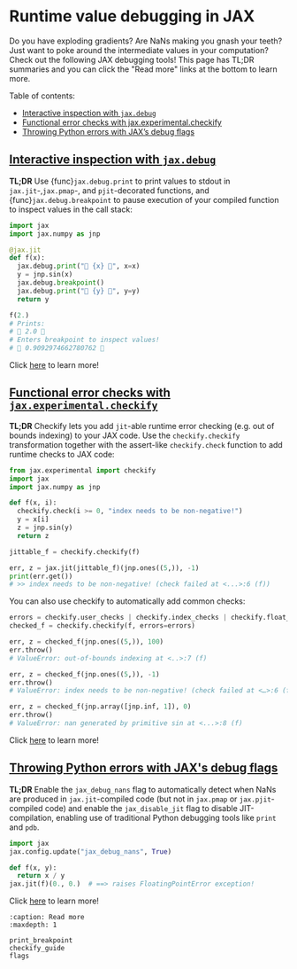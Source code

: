 # Runtime value debugging in JAX

<!--* freshness: { reviewed: '2024-04-11' } *-->

Do you have exploding gradients? Are NaNs making you gnash your teeth? Just want to poke around the intermediate values in your computation? Check out the following JAX debugging tools! This page has TL;DR summaries and you can click the "Read more" links at the bottom to learn more.

Table of contents:

* [Interactive inspection with `jax.debug`](print_breakpoint)
* [Functional error checks with jax.experimental.checkify](checkify_guide)
* [Throwing Python errors with JAX’s debug flags](flags)

## [Interactive inspection with `jax.debug`](print_breakpoint)

  **TL;DR** Use {func}`jax.debug.print` to print values to stdout in `jax.jit`-,`jax.pmap`-, and `pjit`-decorated functions,
  and {func}`jax.debug.breakpoint` to pause execution of your compiled function to inspect values in the call stack:

  ```python
  import jax
  import jax.numpy as jnp

  @jax.jit
  def f(x):
    jax.debug.print("🤯 {x} 🤯", x=x)
    y = jnp.sin(x)
    jax.debug.breakpoint()
    jax.debug.print("🤯 {y} 🤯", y=y)
    return y

  f(2.)
# Prints:
# 🤯 2.0 🤯
# Enters breakpoint to inspect values!
# 🤯 0.9092974662780762 🤯
  ```

Click [here](print_breakpoint) to learn more!

## [Functional error checks with `jax.experimental.checkify`](checkify_guide)

  **TL;DR** Checkify lets you add `jit`-able runtime error checking (e.g. out of bounds indexing) to your JAX code. Use the `checkify.checkify` transformation together with the assert-like `checkify.check` function to add runtime checks to JAX code:

  ```python
  from jax.experimental import checkify
  import jax
  import jax.numpy as jnp

  def f(x, i):
    checkify.check(i >= 0, "index needs to be non-negative!")
    y = x[i]
    z = jnp.sin(y)
    return z

  jittable_f = checkify.checkify(f)

  err, z = jax.jit(jittable_f)(jnp.ones((5,)), -1)
  print(err.get())
# >> index needs to be non-negative! (check failed at <...>:6 (f))
  ```

  You can also use checkify to automatically add common checks:

  ```python
  errors = checkify.user_checks | checkify.index_checks | checkify.float_checks
  checked_f = checkify.checkify(f, errors=errors)

  err, z = checked_f(jnp.ones((5,)), 100)
  err.throw()
# ValueError: out-of-bounds indexing at <..>:7 (f)

  err, z = checked_f(jnp.ones((5,)), -1)
  err.throw()
# ValueError: index needs to be non-negative! (check failed at <…>:6 (f))

  err, z = checked_f(jnp.array([jnp.inf, 1]), 0)
  err.throw()
# ValueError: nan generated by primitive sin at <...>:8 (f)
  ```

Click [here](checkify_guide) to learn more!

## [Throwing Python errors with JAX's debug flags](flags)

**TL;DR** Enable the `jax_debug_nans` flag to automatically detect when NaNs are produced in `jax.jit`-compiled code (but not in `jax.pmap` or `jax.pjit`-compiled code) and enable the `jax_disable_jit` flag to disable JIT-compilation, enabling use of traditional Python debugging tools like `print` and `pdb`.

```python
import jax
jax.config.update("jax_debug_nans", True)

def f(x, y):
  return x / y
jax.jit(f)(0., 0.)  # ==> raises FloatingPointError exception!
```

Click [here](flags) to learn more!

```{toctree}
:caption: Read more
:maxdepth: 1

print_breakpoint
checkify_guide
flags
```

